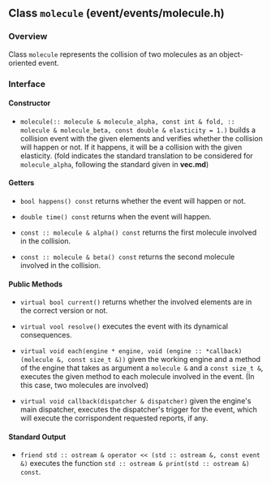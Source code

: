 ## Class `molecule` (event/events/molecule.h)

### Overview

Class `molecule` represents the collision of two molecules as an object-oriented event.

### Interface

#### Constructor

  * `molecule(:: molecule & molecule_alpha, const int & fold, :: molecule & molecule_beta, const double & elasticity = 1.)`
    builds a collision event with the given elements and verifies whether the collision will happen or not. If it happens, it will be a collision with the given elasticity. (fold indicates the standard translation to be considered for `molecule_alpha`, following the standard given in **vec.md**)

#### Getters

  * `bool happens() const`
    returns whether the event will happen or not.

  * `double time() const`
    returns when the event will happen.

  * `const :: molecule & alpha() const`
    returns the first molecule involved in the collision.

  * `const :: molecule & beta() const`
    returns the second molecule involved in the collision.

#### Public Methods

  * `virtual bool current()`
    returns whether the involved elements are in the correct version or not.

  * `virtual vool resolve()`
    executes the event with its dynamical consequences.

  * `virtual void each(engine * engine, void (engine :: *callback)(molecule &, const size_t &))`
    given the working engine and a method of the engine that takes as argument a `molecule &` and a `const size_t &`, executes the given method to each molecule involved in the event. (In this case, two molecules are involved)

  * `virtual void callback(dispatcher & dispatcher)`
    given the engine's main dispatcher, executes the dispatcher's trigger for the event, which will execute the corrispondent requested reports, if any.

#### Standard Output

  * `friend std :: ostream & operator << (std :: ostream &, const event &)`
    executes the function `std :: ostream & print(std :: ostream &) const`.
